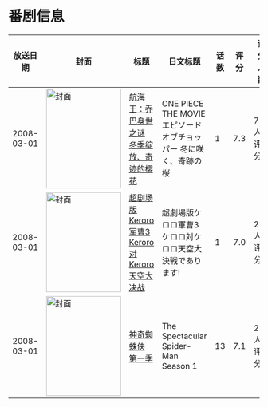 # 番剧信息

|放送日期|封面|标题|日文标题|话数|评分|评分人数|
|---|---|---|---|---|---|---|
|2008-03-01|<img src="https://lain.bgm.tv/pic/cover/c/08/f9/2000_UkduK.jpg" alt="封面" style="width:150px;height:200px;object-fit:cover;">|[航海王：乔巴身世之谜 冬季绽放、奇迹的樱花](https://bangumi.tv/subject/2000)|ONE PIECE THE MOVIE エピソードオブチョッパー 冬に咲く、奇跡の桜|1|7.3|776人评分|
|2008-03-01|<img src="https://lain.bgm.tv/pic/cover/c/7b/a6/3763_iXuFI.jpg" alt="封面" style="width:150px;height:200px;object-fit:cover;">|[超剧场版 Keroro军曹3 Keroro 对 Keroro 天空大决战](https://bangumi.tv/subject/3763)|超劇場版ケロロ軍曹3 ケロロ対ケロロ天空大決戦であります!|1|7.0|214人评分|
|2008-03-01|<img src="https://lain.bgm.tv/pic/cover/c/11/c5/349063_e0tNZ.jpg" alt="封面" style="width:150px;height:200px;object-fit:cover;">|[神奇蜘蛛侠 第一季](https://bangumi.tv/subject/349063)|The Spectacular Spider-Man Season 1|13|7.1|25人评分|
